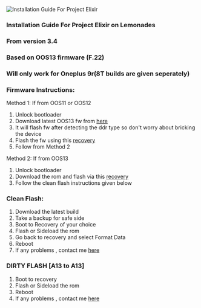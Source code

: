 ![Installation Guide For Project Elixir](https://i.imgur.com/3UmK6nS.png "Installation")

### Installation Guide For Project Elixir on Lemonades
### From version 3.4
### Based on OOS13 firmware (F.22)
### Will only work for Oneplus 9r(8T builds are given seperately)


### Firmware Instructions:
Method 1: If from OOS11 or OOS12
1. Unlock bootloader
2. Download latest OOS13 fw from [here](https://mega.nz/folder/W7JhwTAT#Yu6cxqvJcAC28cy0m_kkQA)
3. It will flash fw after detecting the ddr type so don't worry about bricking the device
4. Flash the fw using this [recovery](https://github.com/Wishmasterflo/device_oneplus_opkona/releases/download/R12.1_V13/OrangeFox-R12.1-Unofficial-OPKONA-V13.img)
4. Follow from Method 2

Method 2: If from OOS13
1. Unlock bootloader
2. Download the rom and flash via this [recovery](https://github.com/Wishmasterflo/device_oneplus_opkona/releases/download/R12.1_V13/OrangeFox-R12.1-Unofficial-OPKONA-OOS13-V13.img)
3. Follow the clean flash instructions given below

### Clean Flash:
1. Download the latest build
2. Take a backup for safe side
3. Boot to Recovery of your choice
4. Flash or Sideload the rom
5. Go back to recovery and select Format Data
6. Reboot
7. If any problems , contact me [here](https://t.me/+ooO6IhRobvQzMDU1)

### DIRTY FLASH [A13 to A13]
1. Boot to recovery
2. Flash or Sideload the rom
3. Reboot
4. If any problems , contact me [here](https://t.me/+ooO6IhRobvQzMDU1)
